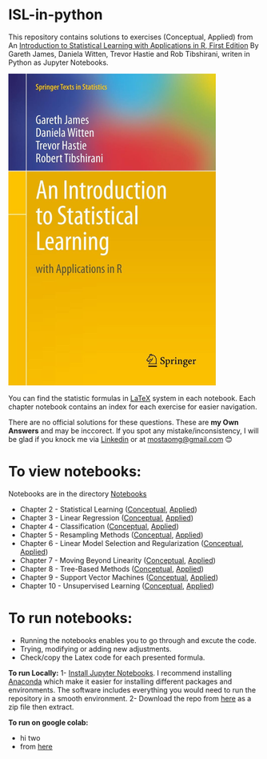 # ISL-in-python
This repository contains solutions to exercises (Conceptual, Applied) from An [Introduction to Statistical Learning with Applications in R, First Edition](https://www.statlearning.com/) By Gareth James, Daniela Witten, Trevor Hastie and Rob Tibshirani, writen in Python as Jupyter Notebooks.

<img src="https://github.com/MostaAshour/ISL-in-python/blob/main/ISL%20Cover.jpg" width="415" height="623">

You can find the statistic formulas in [LaTeX](https://en.wikipedia.org/wiki/LaTeX) system in each notebook. Each chapter notebook contains an index for each exercise for easier navigation.

There are no official solutions for these questions. These are **my Own Answers** and may be inccorect. If you spot any mistake/inconsistency, I will be glad if you knock me via [Linkedin](https://www.linkedin.com/in/mosta-ashour/) or at mostaomg@gmail.com 😊

# To view notebooks:
Notebooks are in the directory [Notebooks](https://github.com/MostaAshour/ISL-in-python/tree/main/Notebooks)
* Chapter 2 - Statistical Learning ([Conceptual](https://github.com/MostaAshour/ISL-in-python/blob/main/Notebooks/2_4_0_Statistical_Learning_Conceptual.ipynb), [Applied](https://github.com/MostaAshour/ISL-in-python/blob/main/Notebooks/2_4_1_Statistical_Learning_Applied.ipynb))
* Chapter 3 - Linear Regression ([Conceptual](https://github.com/MostaAshour/ISL-in-python/blob/main/Notebooks/3_7_0_Linear_Regression_Conceptual.ipynb), [Applied](https://github.com/MostaAshour/ISL-in-python/blob/main/Notebooks/3_7_1_Linear_Regression_Applied.ipynb))
* Chapter 4 - Classification ([Conceptual](https://github.com/MostaAshour/ISL-in-python/blob/main/Notebooks/4_7_0_Classification_Conceptual.ipynb), [Applied](https://github.com/MostaAshour/ISL-in-python/blob/main/Notebooks/4_7_1_Classification_Applied.ipynb))
* Chapter 5 - Resampling Methods ([Conceptual](https://github.com/MostaAshour/ISL-in-python/blob/main/Notebooks/5_4_0_Resampling_Methods_Conceptual.ipynb), [Applied](https://github.com/MostaAshour/ISL-in-python/blob/main/Notebooks/5_4_1_Resampling_Methods_Applied.ipynb))
* Chapter 6 - Linear Model Selection and Regularization ([Conceptual](https://github.com/MostaAshour/ISL-in-python/blob/main/Notebooks/6_8_0_Linear_Model_Selection_and_Regularisation_Conceptual.ipynb), [Applied](https://github.com/MostaAshour/ISL-in-python/blob/main/Notebooks/6_8_1_Linear_Model_Selection_and_Regularisation_Applied.ipynb))
* Chapter 7 - Moving Beyond Linearity ([Conceptual](https://github.com/MostaAshour/ISL-in-python/blob/main/Notebooks/7_9_0_Moving_Beyond_Linearity_Conceptual.ipynb), [Applied]())
* Chapter 8 - Tree-Based Methods ([Conceptual](), [Applied]())
* Chapter 9 - Support Vector Machines ([Conceptual](), [Applied]())
* Chapter 10 - Unsupervised Learning ([Conceptual](), [Applied]())

# To run notebooks:
- Running the notebooks enables you to go through and excute the code.
- Trying, modifying or adding new adjustments.
- Check/copy the Latex code for each presented formula.

**To run Locally:**
1- [Install Jupyter Notebooks](https://jupyter.readthedocs.io/en/latest/install.html#). I recommend installing [Anaconda](https://docs.anaconda.com/anaconda/install/index.html) which make it easier for installing different packages and environments. The software includes everything you would need to run the repository in a smooth environment.
2- Download the repo from [here](https://github.com/MostaAshour/ISL-in-python/archive/refs/heads/main.zip) as a zip file then extract.

**To run on google colab:**
- hi two 
- from [here](https://lalorosas.com/blog/github-colab-drive)
